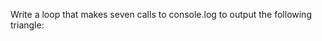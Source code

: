 Write a loop that makes seven calls to console.log to output the following triangle:

#
# #
# ##
# ###
# ####
# #####
# ######
# #######

